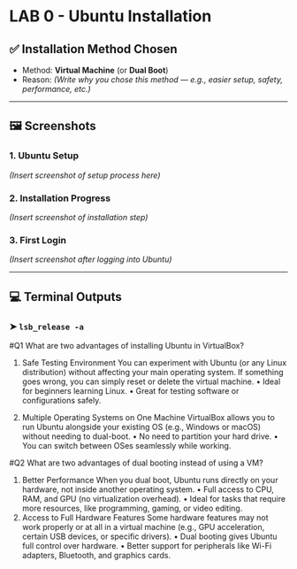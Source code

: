 # LAB 0 - Ubuntu Installation

## ✅ Installation Method Chosen

- Method: **Virtual Machine** (or **Dual Boot**)  
- Reason: *(Write why you chose this method — e.g., easier setup, safety, performance, etc.)*

---

## 🖼️ Screenshots

### 1. Ubuntu Setup
*(Insert screenshot of setup process here)*

### 2. Installation Progress
*(Insert screenshot of installation step)*

### 3. First Login
*(Insert screenshot after logging into Ubuntu)*

---

## 💻 Terminal Outputs

### ➤ `lsb_release -a`

#Q1 What are two advantages of installing Ubuntu in VirtualBox?
1. Safe Testing Environment
You can experiment with Ubuntu (or any Linux distribution) without affecting your main operating system. If something goes wrong, you can simply reset or delete the virtual machine.
•	Ideal for beginners learning Linux.
•	Great for testing software or configurations safely.

2. Multiple Operating Systems on One Machine
VirtualBox allows you to run Ubuntu alongside your existing OS (e.g., Windows or macOS) without needing to dual-boot.
•	No need to partition your hard drive.
•	You can switch between OSes seamlessly while working.

#Q2 What are two advantages of dual booting instead of using a VM?
1. Better Performance
When you dual boot, Ubuntu runs directly on your hardware, not inside another operating system.
•	Full access to CPU, RAM, and GPU (no virtualization overhead).
•	Ideal for tasks that require more resources, like programming, gaming, or video editing.
2. Access to Full Hardware Features
Some hardware features may not work properly or at all in a virtual machine (e.g., GPU acceleration, certain USB devices, or specific drivers).
•	Dual booting gives Ubuntu full control over hardware.
•	Better support for peripherals like Wi-Fi adapters, Bluetooth, and graphics cards.
